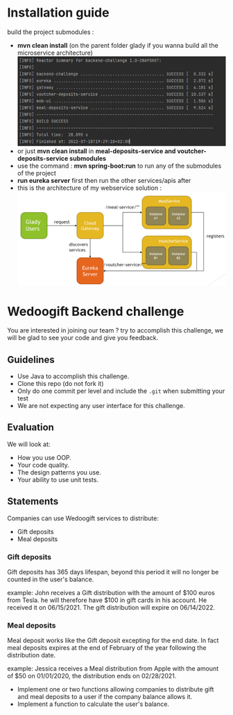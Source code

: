 # Installation guide
build the project submodules :
* **mvn clean install** (on the parent folder glady if you wanna build all the microservice architecture)
![img.png](img.png)
* or just **mvn clean install** in **meal-deposits-service and voutcher-deposits-service submodules**
* use the command : **mvn spring-boot:run** to run any of the submodules of the project
* **run eureka server** first then run the other services/apis after
* this is the architecture of my webservice solution :
![img_2.png](img_2.png)

# Wedoogift Backend challenge
You are interested in joining our team ? try to accomplish this challenge, we will be glad to see
your code and give you feedback.

## Guidelines
* Use Java to accomplish this challenge.
* Clone this repo (do not fork it)
* Only do one commit per level and include the `.git` when submitting your test
* We are not expecting any user interface for this challenge. 

## Evaluation
We will look at:
* How you use OOP.
* Your code quality.
* The design patterns you use.
* Your ability to use unit tests.


## Statements

Companies can use Wedoogift services to distribute:
- Gift deposits
- Meal deposits
### Gift deposits
Gift deposits has 365 days lifespan, beyond this period it will no longer be counted in the user's balance.

example:
John receives a Gift distribution with the amount of $100 euros from Tesla. he will therefore have $100 in gift cards in his account.
He received it on 06/15/2021. The gift distribution will expire on 06/14/2022. 
### Meal deposits
Meal deposit works like the Gift deposit excepting for the end date. In fact meal deposits expires at the end of February of the year following the distribution date.

example:
Jessica receives a Meal distribution from Apple with the amount of $50 on 01/01/2020, the distribution ends on 02/28/2021.

* Implement one or two functions allowing companies to distribute gift and meal deposits to a user if the company balance allows it.
* Implement a function to calculate the user's balance.


